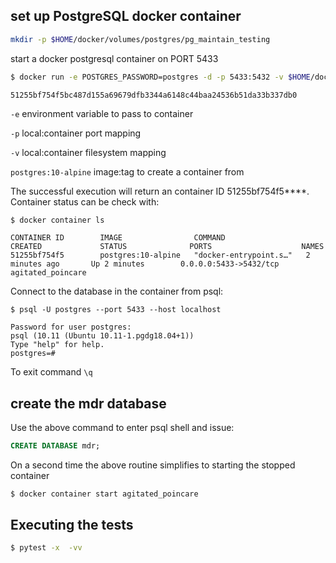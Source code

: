 ## set up PostgreSQL docker container
 
```bash
mkdir -p $HOME/docker/volumes/postgres/pg_maintain_testing
```

start a docker postgresql container on PORT 5433
```bash
$ docker run -e POSTGRES_PASSWORD=postgres -d -p 5433:5432 -v $HOME/docker/volumes/postgres:/var/lib/postgresql/data postgres:10-alpine 

51255bf754f5bc487d155a69679dfb3344a6148c44baa24536b51da33b337db0
```

`-e` environment variable to pass to container

`-p` local:container port mapping

`-v` local:container filesystem mapping

`postgres:10-alpine` image:tag to create a container from

The successful execution will return an container ID  51255bf754f5****.
Container status can be check with:
```
$ docker container ls

CONTAINER ID        IMAGE                COMMAND                  CREATED             STATUS              PORTS                    NAMES
51255bf754f5        postgres:10-alpine   "docker-entrypoint.s…"   2 minutes ago       Up 2 minutes        0.0.0.0:5433->5432/tcp   agitated_poincare
```

Connect to the database in the container from psql:
```
$ psql -U postgres --port 5433 --host localhost

Password for user postgres: 
psql (10.11 (Ubuntu 10.11-1.pgdg18.04+1))
Type "help" for help.
postgres=# 
```

To exit command `\q`


## create the mdr database

Use the above command to enter psql shell and issue:
```SQL
CREATE DATABASE mdr;
```
On a second time the above routine simplifies to starting the stopped container
```
$ docker container start agitated_poincare
```

## Executing the tests
```bash
$ pytest -x  -vv
```
